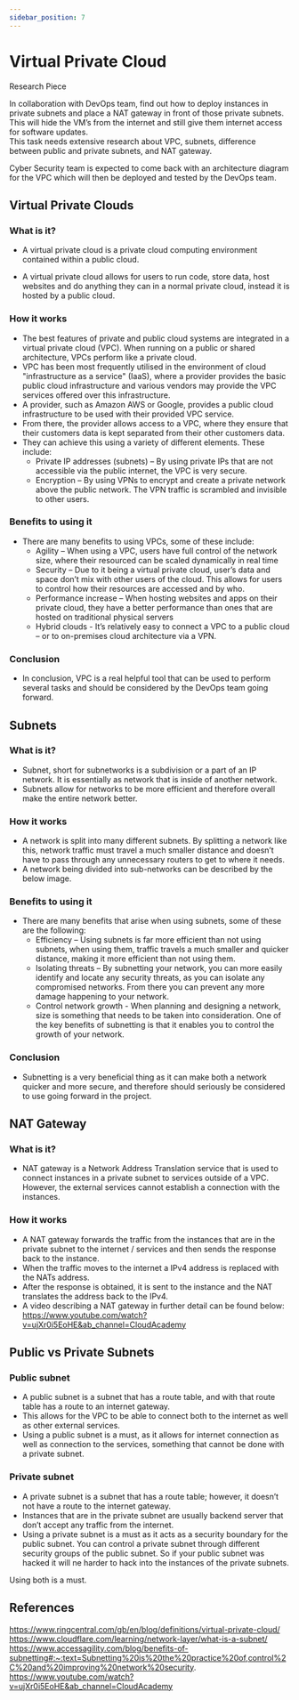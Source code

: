 ```yaml
---
sidebar_position: 7
---
```


# Virtual Private Cloud

Research Piece

In collaboration with DevOps team, find out how to deploy instances in private subnets and place a NAT gateway in front of those private subnets. This will hide the VM’s from the internet and still give them internet access for software updates.  
This task needs extensive research about VPC, subnets, difference between public and private subnets, and NAT gateway. 
 
Cyber Security team is expected to come back with an architecture diagram for the VPC which will then be deployed and tested by the DevOps team. 

## Virtual Private Clouds

### What is it?

- A virtual private cloud is a private cloud computing environment contained within a public cloud.

- A virtual private cloud allows for users to run code, store data, host websites and do anything they can in a normal private cloud, instead it is hosted by a public cloud.

### How it works

- The best features of private and public cloud systems are integrated in a virtual private cloud (VPC). When running on a public or shared architecture, VPCs perform like a private cloud.
- VPC has been most frequently utilised in the environment of cloud "infrastructure as a service" (IaaS), where a provider provides the basic public cloud infrastructure and various vendors may provide the VPC services offered over this infrastructure.
- A provider, such as Amazon AWS or Google, provides a public cloud infrastructure to be used with their provided VPC service. 
- From there, the provider allows access to a VPC, where they ensure that their customers data is kept separated from their other customers data.
- They can achieve this using a variety of different elements. These include:
    - Private IP addresses (subnets) – By using private IPs that are not accessible via the public internet, the VPC is very secure.
    - Encryption – By using VPNs to encrypt and create a private network above the public network. The VPN traffic is scrambled and invisible to other users.

### Benefits to using it

- There are many benefits to using VPCs, some of these include:
    - Agility – When using a VPC, users have full control of the network size, where their resourced can be scaled dynamically in real time
    - Security – Due to it being a virtual private cloud, user’s data and space don’t mix with other users of the cloud. This allows for users to control how their resources are accessed and by who.
    - Performance increase – When hosting websites and apps on their private cloud, they have a better performance than ones that are hosted on traditional physical servers
    - Hybrid clouds - It’s relatively easy to connect a VPC to a public cloud – or to on-premises cloud architecture via a VPN.

### Conclusion

- In conclusion, VPC is a real helpful tool that can be used to perform several tasks and should be considered by the DevOps team going forward.


## Subnets

### What is it?

- Subnet, short for subnetworks is a subdivision or a part of an IP network. It is essentially as network that is inside of another network.
- Subnets allow for networks to be more efficient and therefore overall make the entire network better.

### How it works

- A network is split into many different subnets. By splitting a network like this, network traffic must travel a much smaller distance and doesn’t have to pass through any unnecessary routers to get to where it needs.
- A network being divided into sub-networks can be described by the below image.

### Benefits to using it

- There are many benefits that arise when using subnets, some of these are the following:
    - Efficiency – Using subnets is far more efficient than not using subnets, when using them, traffic travels a much smaller and quicker distance, making it more efficient than not using them.
    - Isolating threats – By subnetting your network, you can more easily identify and locate any security threats, as you can isolate any compromised networks. From there you can prevent any more damage happening to your network.
    - Control network growth - When planning and designing a network, size is something that needs to be taken into consideration. One of the key benefits of subnetting is that it enables you to control the growth of your network.

### Conclusion

- Subnetting is a very beneficial thing as it can make both a network quicker and more secure, and therefore should seriously be considered to use going forward in the project.

## NAT Gateway

### What is it?

- NAT gateway is a Network Address Translation service that is used to connect instances in a private subnet to services outside of a VPC. However, the external services cannot establish a connection with the instances. 

### How it works

- A NAT gateway forwards the traffic from the instances that are in the private subnet to the internet / services and then sends the response back to the instance.
- When the traffic moves to the internet a IPv4 address is replaced with the NATs address.
- After the response is obtained, it is sent to the instance and the NAT translates the address back to the IPv4.
- A video describing a NAT gateway in further detail can be found below:
https://www.youtube.com/watch?v=ujXr0i5EoHE&ab_channel=CloudAcademy

## Public vs Private Subnets

### Public subnet

- A public subnet is a subnet that has a route table, and with that route table has a route to an internet gateway.
- This allows for the VPC to be able to connect both to the internet as well as other external services.
- Using a public subnet is a must, as it allows for internet connection as well as connection to the services, something that cannot be done with a private subnet.

### Private subnet

- A private subnet is a subnet that has a route table; however, it doesn’t not have a route to the internet gateway.
- Instances that are in the private subnet are usually backend server that don’t accept any traffic from the internet.
- Using a private subnet is a must as it acts as a security boundary for the public subnet. You can control a private subnet through different security groups of the public subnet. So if your public subnet was hacked it will ne harder to hack into the instances of the private subnets.


Using both is a must.

## References

https://www.ringcentral.com/gb/en/blog/definitions/virtual-private-cloud/
https://www.cloudflare.com/learning/network-layer/what-is-a-subnet/
https://www.accessagility.com/blog/benefits-of-subnetting#:~:text=Subnetting%20is%20the%20practice%20of,control%2C%20and%20improving%20network%20security.
https://www.youtube.com/watch?v=ujXr0i5EoHE&ab_channel=CloudAcademy
